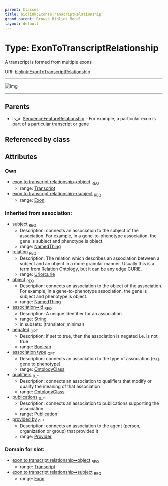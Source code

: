 ```yaml
---
parent: Classes
title: biolink:ExonToTranscriptRelationship
grand_parent: Browse Biolink Model
layout: default
---
```


# Type: ExonToTranscriptRelationship


A transcript is formed from multiple exons

URI: [biolink:ExonToTranscriptRelationship](https://w3id.org/biolink/vocab/ExonToTranscriptRelationship)


---

![img](http://yuml.me/diagram/nofunky;dir:TB/class/[Transcript],[SequenceFeatureRelationship],[Publication],[Provider],[OntologyClass],[Transcript]%3Cobject%201..1-%20[ExonToTranscriptRelationship|relation(i):uriorcurie;id(i):string;negated(i):boolean%20%3F],[Exon]%3Csubject%201..1-%20[ExonToTranscriptRelationship],[SequenceFeatureRelationship]%5E-[ExonToTranscriptRelationship],[Exon])

---


## Parents

 *  is_a: [SequenceFeatureRelationship](SequenceFeatureRelationship.md) - For example, a particular exon is part of a particular transcript or gene

## Referenced by class


## Attributes


### Own

 * [exon to transcript relationship➞object](exon_to_transcript_relationship_object.md)  <sub>REQ</sub>
    * range: [Transcript](Transcript.md)
 * [exon to transcript relationship➞subject](exon_to_transcript_relationship_subject.md)  <sub>REQ</sub>
    * range: [Exon](Exon.md)

### Inherited from association:

 * [subject](subject.md)  <sub>REQ</sub>
    * Description: connects an association to the subject of the association. For example, in a gene-to-phenotype association, the gene is subject and phenotype is object.
    * range: [NamedThing](NamedThing.md)
 * [relation](relation.md)  <sub>REQ</sub>
    * Description: The relation which describes an association between a subject and an object in a more granular manner. Usually this is a term from Relation Ontology, but it can be any edge CURIE.
    * range: [Uriorcurie](types/Uriorcurie.md)
 * [object](object.md)  <sub>REQ</sub>
    * Description: connects an association to the object of the association. For example, in a gene-to-phenotype association, the gene is subject and phenotype is object.
    * range: [NamedThing](NamedThing.md)
 * [association➞id](association_id.md)  <sub>REQ</sub>
    * Description: A unique identifier for an association
    * range: [String](types/String.md)
    * in subsets: (translator_minimal)
 * [negated](negated.md)  <sub>OPT</sub>
    * Description: if set to true, then the association is negated i.e. is not true
    * range: [Boolean](types/Boolean.md)
 * [association type](association_type.md)  <sub>OPT</sub>
    * Description: connects an association to the type of association (e.g. gene to phenotype)
    * range: [OntologyClass](OntologyClass.md)
 * [qualifiers](qualifiers.md)  <sub>0..*</sub>
    * Description: connects an association to qualifiers that modify or qualify the meaning of that association
    * range: [OntologyClass](OntologyClass.md)
 * [publications](publications.md)  <sub>0..*</sub>
    * Description: connects an association to publications supporting the association
    * range: [Publication](Publication.md)
 * [provided by](provided_by.md)  <sub>0..*</sub>
    * Description: connects an association to the agent (person, organization or group) that provided it
    * range: [Provider](Provider.md)

### Domain for slot:

 * [exon to transcript relationship➞object](exon_to_transcript_relationship_object.md)  <sub>REQ</sub>
    * range: [Transcript](Transcript.md)
 * [exon to transcript relationship➞subject](exon_to_transcript_relationship_subject.md)  <sub>REQ</sub>
    * range: [Exon](Exon.md)
